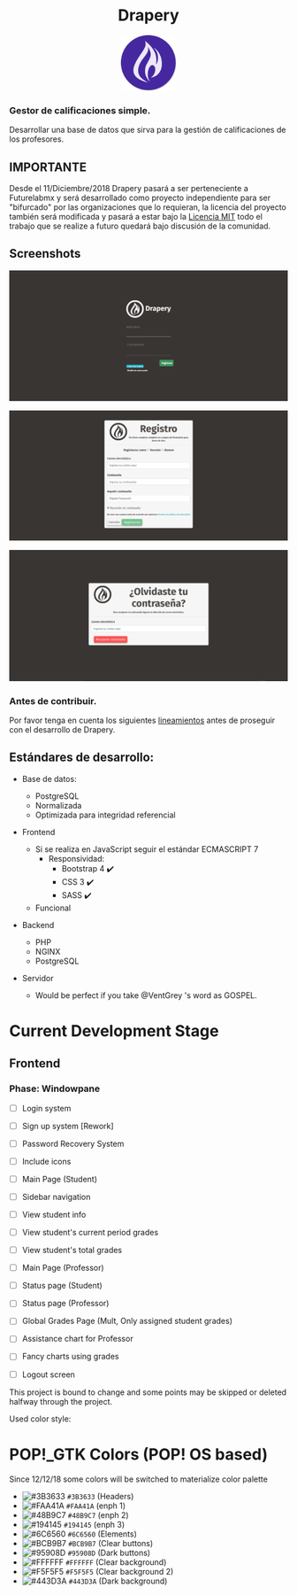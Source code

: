 <h1 align="center"> Drapery </h1>

<p align="center">
    <img height=100 width=100 src="img/drapery-logo.png" alt="The Drapery">
</p>

### Gestor de calificaciones simple.

Desarrollar una base de datos que sirva para la gestión de calificaciones de
los profesores.

## IMPORTANTE

Desde el 11/Diciembre/2018 Drapery pasará a ser perteneciente a Futurelabmx
y será desarrollado como proyecto independiente para ser "bifurcado" por las
organizaciones que lo requieran, la licencia del proyecto también será
modificada y pasará a estar bajo la 
[Licencia MIT](https://choosealicense.com/licenses/mit/)
todo el trabajo que se realize a futuro quedará bajo discusión de la comunidad.

## Screenshots

![Drapery_1](Screenshots/Drapery_1.png)

![Drapery_2](Screenshots/Drapery_2.png)

![Drapery_3](Screenshots/Drapery_3.png)

### Antes de contribuir.

Por favor tenga en cuenta los siguientes [lineamientos](CONTRIBUTING.md) antes 
de proseguir con el desarrollo de Drapery.

## Estándares de desarrollo:

* Base de datos:
    * PostgreSQL
    * Normalizada
    * Optimizada para integridad referencial

* Frontend
    * Si se realiza en JavaScript seguir el estándar ECMASCRIPT 7
        * Responsividad:
            * Bootstrap 4 :heavy_check_mark:
            * CSS 3 :heavy_check_mark:
            * SASS :heavy_check_mark:
    * Funcional

* Backend
    * PHP
    * NGINX
    * PostgreSQL

* Servidor
    * Would be perfect if you take @VentGrey 's word as GOSPEL.

# Current Development Stage
## Frontend
### Phase: Windowpane

- [ ] Login system 
- [ ] Sign up system [Rework]
- [ ] Password Recovery System
- [ ] Include icons
- [ ] Main Page (Student)
- [ ] Sidebar navigation
- [ ] View student info
- [ ] View student's current period grades
- [ ] View student's total grades
- [ ] Main Page (Professor)
- [ ] Status page (Student)
- [ ] Status page (Professor)
- [ ] Global Grades Page (Mult, Only assigned student grades)
- [ ] Assistance chart for Professor
- [ ] Fancy charts using grades
- [ ] Logout screen



This project is bound to change and some points may be skipped or deleted
halfway through the project.

Used color style:

# POP!_GTK Colors (POP! OS based)
Since 12/12/18 some colors will be switched to materialize color palette

- ![#3B3633](https://placehold.it/15/3B3633/000000?text=+) `#3B3633` (Headers)
- ![#FAA41A](https://placehold.it/15/FAA41A/000000?text=+) `#FAA41A` (enph 1)
- ![#48B9C7](https://placehold.it/15/48B9C7/000000?text=+) `#48B9C7` (enph 2)
- ![#194145](https://placehold.it/15/194145/000000?text=+) `#194145` (enph 3)
- ![#6C6560](https://placehold.it/15/6C6560/000000?text=+) `#6C6560` (Elements)
- ![#BCB9B7](https://placehold.it/15/BCB9B7/000000?text=+) `#BCB9B7` (Clear buttons)
- ![#95908D](https://placehold.it/15/95908D/000000?text=+) `#95908D` (Dark buttons)
- ![#FFFFFF](https://placehold.it/15/FFFFFF/000000?text=+) `#FFFFFF` (Clear background)
- ![#F5F5F5](https://placehold.it/15/F5F5F5/000000?text=+) `#F5F5F5` (Clear background 2)
- ![#443D3A](https://placehold.it/15/443D3A/000000?text=+) `#443D3A` (Dark background)

